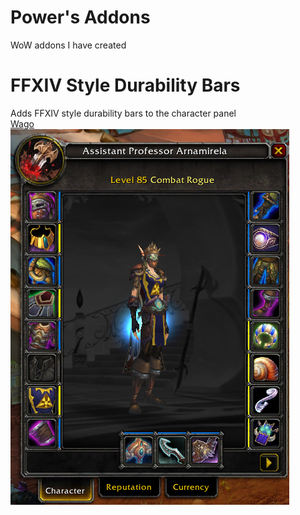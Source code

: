 # Power's Addons
WoW addons I have created  
  
# FFXIV Style Durability Bars
Adds FFXIV style durability bars to the character panel  
[Wago](https://addons.wago.io/addons/ffxiv-style-durability-bars)  
![FFXIV style durability bars preview](ffxivdurabilitybarspreview.png "Preview")  